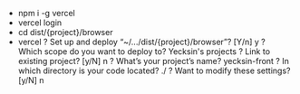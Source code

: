 - npm i -g vercel
- vercel login
- cd dist/{project}/browser
- vercel
? Set up and deploy “~/.../dist/{project}/browser”? [Y/n] y
? Which scope do you want to deploy to? Yecksin's projects
? Link to existing project? [y/N] n
? What’s your project’s name? yecksin-front
? In which directory is your code located? ./
? Want to modify these settings? [y/N] n
